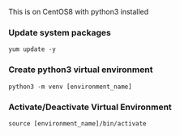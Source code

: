 This is on CentOS8 with python3 installed


### Update system packages
```
yum update -y
```

### Create python3 virtual environment

```
python3 -m venv [environment_name]
```

### Activate/Deactivate Virtual Environment

```
source [environment_name]/bin/activate
```


